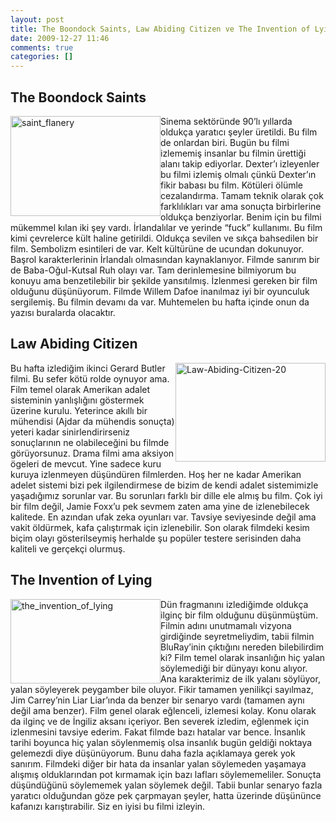```yaml
---
layout: post
title: The Boondock Saints, Law Abiding Citizen ve The Invention of Lying
date: 2009-12-27 11:46
comments: true
categories: []
---
```

<h2>The Boondock Saints</h2>  <p><img style="display: inline; margin-left: 0px; margin-right: 0px" title="saint_flanery" alt="saint_flanery" align="left" src="http://onurbaykal.com.tr/wp-content/uploads/2009/12/saint_flanery.jpg" width="240" height="160" /> Sinema sektöründe 90’lı yıllarda oldukça yaratıcı şeyler üretildi. Bu film de onlardan biri. Bugün bu filmi izlememiş insanlar bu filmin ürettiği alanı takip ediyorlar. Dexter’ı izleyenler bu filmi izlemiş olmalı çünkü Dexter’ın fikir babası bu film. Kötüleri ölümle cezalandırma. Tamam teknik olarak çok farklılıkları var ama sonuçta birbirlerine oldukça benziyorlar. Benim için bu filmi mükemmel kılan iki şey vardı. İrlandalılar ve yerinde “fuck” kullanımı. Bu film kimi çevrelerce kült haline getirildi. Oldukça sevilen ve sıkça bahsedilen bir film. Sembolizm esintileri de var. Kelt kültürüne de ucundan dokunuyor. Başrol karakterlerinin İrlandalı olmasından kaynaklanıyor. Filmde sanırım bir de Baba-Oğul-Kutsal Ruh olayı var. Tam derinlemesine bilmiyorum bu konuyu ama benzetilebilir bir şekilde yansıtılmış. İzlenmesi gereken bir film olduğunu düşünüyorum. Filmde Willem Dafoe inanılmaz iyi bir oyunculuk sergilemiş. Bu filmin devamı da var. Muhtemelen bu hafta içinde onun da yazısı buralarda olacaktır.</p>  <h2>Law Abiding Citizen</h2>  <p><img style="display: inline; margin-left: 0px; margin-right: 0px" title="Law-Abiding-Citizen-20" alt="Law-Abiding-Citizen-20" align="right" src="http://onurbaykal.com.tr/wp-content/uploads/2009/12/LawAbidingCitizen20.jpg" width="240" height="158" /> Bu hafta izlediğim ikinci Gerard Butler filmi. Bu sefer kötü rolde oynuyor ama. Film temel olarak Amerikan adalet sisteminin yanlışlığını göstermek üzerine kurulu. Yeterince akıllı bir mühendisi (Ajdar da mühendis sonuçta) yeteri kadar sinirlendirirseniz sonuçlarının ne olabileceğini bu filmde görüyorsunuz. Drama filmi ama aksiyon ögeleri de mevcut. Yine sadece kuru kuruya izlenmeyen düşündüren filmlerden. Hoş her ne kadar Amerikan adelet sistemi bizi pek ilgilendirmese de bizim de kendi adalet sistemimizle yaşadığımız sorunlar var. Bu sorunları farklı bir dille ele almış bu film. Çok iyi bir film değil, Jamie Foxx’u pek sevmem zaten ama yine de izlenebilecek kalitede. En azından ufak zeka oyunları var. Tavsiye seviyesinde değil ama vakit öldürmek, kafa çalıştırmak için izlenebilir. Son olarak filmdeki kesim biçim olayı gösterilseymiş herhalde şu popüler testere serisinden daha kaliteli ve gerçekçi olurmuş.</p>  <h2>The Invention of Lying</h2>  <p><img style="display: inline; margin-left: 0px; margin-right: 0px" title="the_invention_of_lying" alt="the_invention_of_lying" align="left" src="http://onurbaykal.com.tr/wp-content/uploads/2009/12/the_invention_of_lying.jpg" width="240" height="135" /> Dün fragmanını izlediğimde oldukça ilginç bir film olduğunu düşünmüştüm. Filmin adını unutmamalı vizyona girdiğinde seyretmeliydim, tabii filmin BluRay’inin çıktığını nereden bilebilirdim ki? Film temel olarak insanlığın hiç yalan söylemediği bir dünyayı konu alıyor. Ana karakterimiz de ilk yalanı söylüyor, yalan söyleyerek peygamber bile oluyor. Fikir tamamen yenilikçi sayılmaz, Jim Carrey’nin Liar Liar’ında da benzer bir senaryo vardı (tamamen aynı değil ama benzer). Film genel olarak eğlenceli, izlemesi kolay. Konu olarak da ilginç ve de İngiliz aksanı içeriyor. Ben severek izledim, eğlenmek için izlenmesini tavsiye ederim. Fakat filmde bazı hatalar var bence. İnsanlık tarihi boyunca hiç yalan söylenmemiş olsa insanlık bugün geldiği noktaya gelemezdi diye düşünüyorum. Bunu daha fazla açıklamaya gerek yok sanırım. Filmdeki diğer bir hata da insanlar yalan söylemeden yaşamaya alışmış olduklarından pot kırmamak için bazı lafları söylememeliler. Sonuçta düşündüğünü söylememek yalan söylemek değil. Tabii bunlar senaryo fazla yaratıcı olduğundan göze pek çarpmayan şeyler, hatta üzerinde düşününce kafanızı karıştırabilir. Siz en iyisi bu filmi izleyin.</p>

